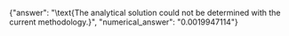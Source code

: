 {"answer": "\\text{The analytical solution could not be determined with the current methodology.}", "numerical_answer": "0.0019947114"}